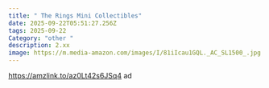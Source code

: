 ```yaml
---
title: " The Rings Mini Collectibles"
date: 2025-09-22T05:51:27.256Z
tags: 2025-09-22
Category: "other "
description: 2.xx
image: https://m.media-amazon.com/images/I/81iIcau1GQL._AC_SL1500_.jpg
---
```

https://amzlink.to/az0Lt42s6JSq4  ad